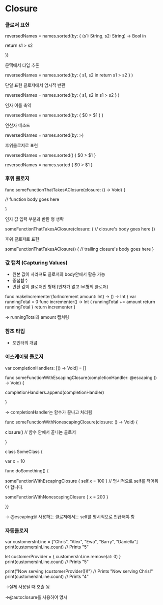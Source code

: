 # Closure

### 클로저 표현

reversedNames = names.sorted(by: { (s1: String, s2: String) -> Bool in

return s1 > s2

})

문맥에서 타입 추론

reversedNames = names.sorted(by: { s1, s2 in return s1 > s2 } )

단일 표현 클로저에서 암시적 반환

reversedNames = names.sorted(by: { s1, s2 in s1 > s2 } )

인자 이름 축약

reversedNames = names.sorted(by: { $0 > $1 } )

연산자 메소드

reversedNames = names.sorted(by: >)

후위클로저로 표현

reversedNames = names.sorted() { $0 > $1 }

reversedNames = names.sorted { $0 > $1 }

### 후위 클로저

func someFunctionThatTakesAClosure(closure: () -> Void) {

// function body goes here

}

인자 값 입력 부분과 반환 형 생략

someFunctionThatTakesAClosure(closure: {
// closure's body goes here
})

후위 클로저로 표현

someFunctionThatTakesAClosure() {
// trailing closure's body goes here
}

### 값 캡쳐 (Capturing Values)

- 원본 값이 사라져도 클로저의 body안에서 활용 가능
- 중첩함수
- 반환 값이 클로저인 형태 (인자가 없고 Int형의 클로저)

func makeIncrementer(forIncrement amount: Int) -> () -> Int {
var runningTotal = 0
func incrementer() -> Int {
runningTotal += amount
return runningTotal
}
return incrementer
}

→ runningTotal과 amount 캡쳐링

### 참조 타입

- 포인터의 개념

### 이스케이핑 클로저

var completionHandlers: [() -> Void] = []

func someFunctionWithEscapingClosure(completionHandler: @escaping () -> Void) {

completionHandlers.append(completionHandler)

}

→ completionHandler는 함수가 끝나고 처리됨

func someFunctionWithNonescapingClosure(closure: () -> Void) {

closure()    // 함수 안에서 끝나는 클로저

}

class SomeClass {

var x = 10

func doSomething() {

someFunctionWithEscapingClosure { self.x = 100 } // 명시적으로 self를 적어줘야 합니다.

someFunctionWithNonescapingClosure { x = 200 }

}}

→ @escaping을 사용하는 클로저에서는 self를 명시적으로 언급해야 함

### 자동클로저

var customersInLine = ["Chris", "Alex", "Ewa", "Barry", "Daniella"]
print(customersInLine.count)
// Prints "5"

let customerProvider = { customersInLine.remove(at: 0) }
print(customersInLine.count)
// Prints "5"

print("Now serving \(customerProvider())!")
// Prints "Now serving Chris!"
print(customersInLine.count)
// Prints "4"

→실제 사용될 때 호출 됨

→@autoclosure를 사용하여 명시
